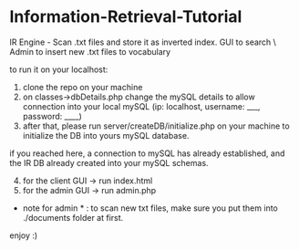 # Information-Retrieval-Tutorial
IR Engine - Scan .txt files and store it as inverted index. GUI to search \ Admin to insert new .txt files to vocabulary

to run it on your localhost:

1. clone the repo on your machine
2. on classes->dbDetails.php change the mySQL details to allow connection into your local mySQL (ip: localhost, username: ___, password: ____)
3. after that, please run server/createDB/initialize.php on your machine to initialize the DB into yours mySQL database.

if you reached here, a connection to mySQL has already established, and the IR DB already created into your mySQL schemas.

4. for the client GUI -> run index.html
5. for the admin  GUI -> run admin.php

* note for admin * :
to scan new txt files, make sure you put them into ./documents folder at first.

enjoy :)
